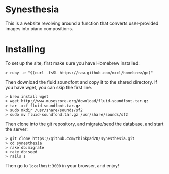 Synesthesia
===========

This is a website revolving around a function that converts user-provided images into piano compositions.

Installing
==========

To set up the site, first make sure you have Homebrew installed:

```
> ruby -e "$(curl -fsSL https://raw.github.com/mxcl/homebrew/go)"
```

Then download the fluid soundfont and copy it to the shared directory. If you have wget, you can skip the first line.

```
> brew install wget
> wget http://www.musescore.org/download/fluid-soundfont.tar.gz
> tar -xzf fluid-soundfont.tar.gz
> sudo mkdir /usr/share/sounds/sf2
> sudo mv fluid-soundfond.tar.gz /usr/share/sounds/sf2
```

Then clone into the git repository, and migrate/seed the database, and start the server:

```
> git clone https://github.com/thinkpad20/synesthesia.git
> cd synesthesia
> rake db:migrate
> rake db:seed
> rails s
```

Then go to `localhost:3000` in your browser, and enjoy!
